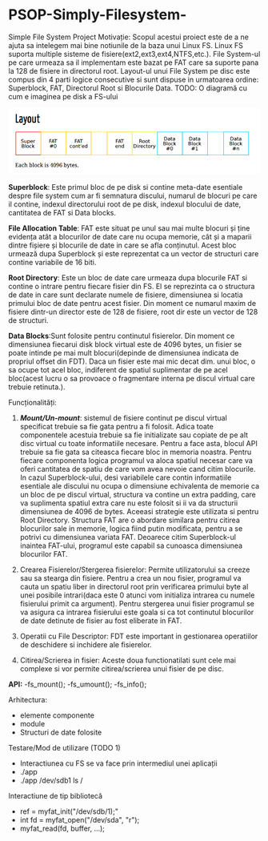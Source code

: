 # PSOP-Simply-Filesystem-
Simple File System Project
Motivație:
	Scopul acestui proiect este de a ne ajuta sa intelegem mai bine  notiunile de la baza unui Linux FS. Linux FS suporta multiple sisteme de fisiere(ext2,ext3,ext4,NTFS,etc.). File System-ul pe care urmeaza sa il implementam este bazat pe FAT care sa suporte pana la 128 de fisiere in directorul root. Layout-ul unui File System pe disc este compus din 4 parti logice consecutive si sunt dispuse in urmatoarea ordine: Superblock, FAT, Directorul Root si Blocurile Data.
	TODO: O diagramă cu cum e imaginea pe disk a FS-ului

![FAT Layout](./FAT_layout.png "FAT Layout")

<b>Superblock</b>: Este primul bloc de pe disk si contine meta-date esentiale despre file system cum ar fi semnatura discului, numarul de blocuri pe care il contine, indexul directorului root de pe disk, indexul blocului de date, cantitatea de FAT si Data blocks.

<b>File Allocation Table</b>: FAT este situat pe unul sau mai multe blocuri și ține evidența atât a blocurilor de date care nu ocupa memorie, cât și a maparii dintre fișiere și blocurile de date in care se afla conținutul. Acest bloc urmează dupa Superblock și este reprezentat ca un vector de structuri care contine variabile de 16 biti. 

<b>Root Directory</b>: Este un bloc de date care urmeaza dupa blocurile FAT si contine o intrare pentru fiecare fisier din FS. El se reprezinta ca o structura de date in care sunt declarate numele de fisiere, dimensiunea si locatia primului bloc de date pentru acest fisier. Din moment ce numarul maxim de fisiere dintr-un director este de 128 de fisiere, root dir este un vector de 128 de structuri.

<b>Data Blocks</b>:Sunt folosite pentru continutul fisierelor. Din moment ce dimensiunea fiecarui disk block virtual este de 4096 bytes, un fisier se poate intinde pe mai mult blocuri(depinde de dimensiunea indicata de propriul offset din FDT). Daca un fisier este mai mic decat dim. unui bloc, o sa ocupe tot acel bloc, indiferent de spatiul suplimentar de pe acel bloc(acest lucru o sa provoace o fragmentare interna pe discul virtual care trebuie retinuta.).

Funcționalități:

1.	<b><i>Mount/Un-mount</b></i>: sistemul de fisiere continut pe discul virtual specificat trebuie sa fie gata pentru a fi folosit. Adica toate componentele acestuia trebuie sa fie initializate sau copiate de pe alt disc virtual cu toate informatiile necesare. Pentru a face asta, blocul API trebuie sa fie gata sa citeasca fiecare bloc in memoria noastra. Pentru fiecare componenta logica programul va aloca spatiul necesar care va oferi cantitatea  de spatiu de care vom avea nevoie cand citim blocurile. In cazul Superblock-ului, desi variabilele care contin informatiile esentiale ale discului nu ocupa o dimensiune echivalenta de memorie ca un bloc de pe discul virtual, structura va contine un extra padding, care va suplimenta spatiul extra care nu este folosit si ii va da structurii dimensiunea de 4096 de bytes. Aceeasi strategie este utilizata si pentru Root Directory.
	Structura FAT are o abordare similara pentru citirea blocurilor sale in memorie, logica fiind putin modificata, pentru a se potrivi cu dimensiunea variata FAT. Deoarece citim Superblock-ul inaintea FAT-ului, programul este capabil sa cunoasca dimensiunea blocurilor FAT. 

2.	Crearea Fisierelor/Stergerea fisierelor: Permite utilizatorului sa creeze sau sa stearga din fisiere. Pentru a crea un nou fisier, programul va cauta un spatiu liber in directorul root prin verificarea primului byte al unei posibile intrari(daca este 0 atunci vom initializa intrarea cu numele fisierului primit ca argument). Pentru stergerea unui fisier programul se va asigura ca intrarea fisierului este goala si ca tot continutul blocurilor de date detinute de fisier au fost eliberate in FAT.

3.	Operatii cu File Descriptor: FDT este important in gestionarea operatiilor de deschidere si inchidere ale fisierelor. 

4.	Citirea/Scrierea in fisier: Aceste doua functionatilati sunt cele mai complexe si vor permite citirea/scrierea unui fisier de pe disc.

<b>API:</b>
-fs_mount();
-fs_umount();
-fs_info();


Arhitectura:
- elemente componente
- module
- Structuri de date folosite


Testare/Mod de utilizare (TODO 1)
- Interactiunea cu FS se va face prin intermediul unei aplicații
- ./app <partitie> <comanda> <parametri>
- ./app /dev/sdb1 ls /

Interactiune de tip bibliotecă
- ref = myfat_init("/dev/sdb/1);"
- int fd = myfat_open("/dev/sda", "r");
- myfat_read(fd, buffer, ...);

 
